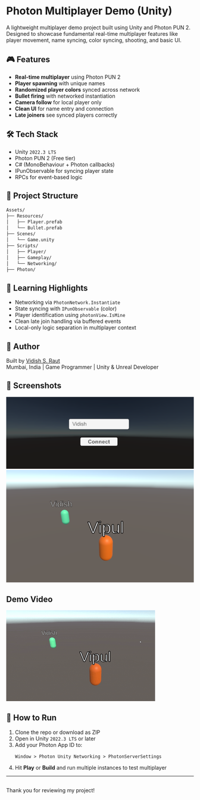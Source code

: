 
# Photon Multiplayer Demo (Unity)

A lightweight multiplayer demo project built using Unity and Photon PUN 2. Designed to showcase fundamental real-time multiplayer features like player movement, name syncing, color syncing, shooting, and basic UI.

## 🎮 Features

- **Real-time multiplayer** using Photon PUN 2
- **Player spawning** with unique names
- **Randomized player colors** synced across network
- **Bullet firing** with networked instantiation
- **Camera follow** for local player only
- **Clean UI** for name entry and connection
- **Late joiners** see synced players correctly

## 🛠 Tech Stack

- Unity `2022.3 LTS`
- Photon PUN 2 (Free tier)
- C# (MonoBehaviour + Photon callbacks)
- IPunObservable for syncing player state
- RPCs for event-based logic

## 📁 Project Structure

```
Assets/
├── Resources/
│   ├── Player.prefab
│   └── Bullet.prefab
├── Scenes/
│   └── Game.unity
├── Scripts/
│   ├── Player/
│   ├── Gameplay/
│   └── Networking/
├── Photon/
```

## 🧠 Learning Highlights

- Networking via `PhotonNetwork.Instantiate`
- State syncing with `IPunObservable` (color)
- Player identification using `photonView.IsMine`
- Clean late join handling via buffered events
- Local-only logic separation in multiplayer context

## 🔗 Author

Built by [Vidish S. Raut](https://www.linkedin.com/in/vidish-raut-9595b4b7/)  
Mumbai, India | Game Programmer | Unity & Unreal Developer

## 📸 Screenshots

![Main UI](Demo_Media/Screenshot_1.png)
![In-Game Multiplayer](Demo_Media/Screenshot_2.png)

## Demo Video

![Watch the demo](Demo_Media/Demo_Video.gif)

## 🧪 How to Run

1. Clone the repo or download as ZIP
2. Open in Unity `2022.3 LTS` or later
3. Add your Photon App ID to:
   ```
   Window > Photon Unity Networking > PhotonServerSettings
   ```
4. Hit **Play** or **Build** and run multiple instances to test multiplayer

---
##
Thank you for reviewing my project!
